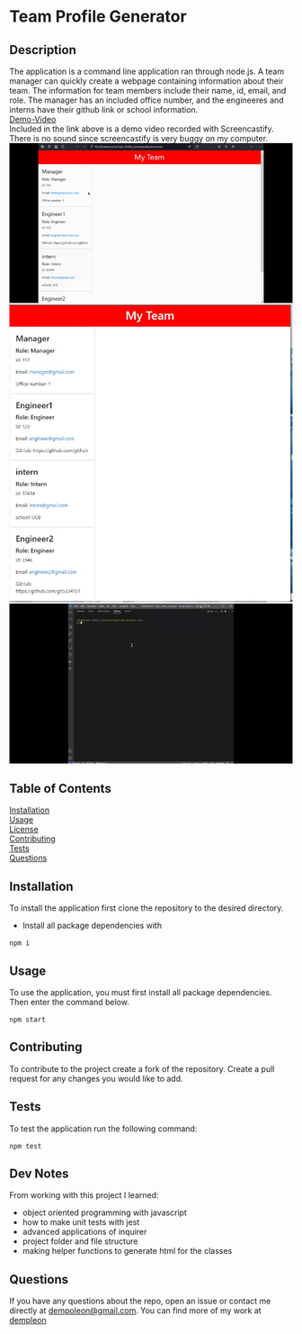 
# Team Profile Generator

## Description <br>
The application is a command line application ran through node.js. A team manager can quickly create a webpage containing information about their team. The information for team members include their name, id, email, and role. The manager has an included office number, and the engineeres and interns have their github link or school information.
<br>
[Demo-Video](https://youtu.be/owJ-WARhkao)
<br>
Included in the link above is a demo video recorded with Screencastify. There is no sound since screencastify is very buggy on my computer.
<br>
![clicking_on_email_link](./images/team_profile_generator_email_link.gif)
<br>
![index.html](./images/team_profile_generator_snapshot.JPG)
<br>
![tests](./images/team_profile_generator_tests.gif)

## Table of Contents
[Installation](#Installation)<br>
[Usage](#Usage)<br>
[License](#Team-Profile-Generator)<br>
[Contributing](#Contributing)<br>
[Tests](#Tests)<br>
[Questions](#Questions)<br>
    

## Installation
To install the application first clone the repository to the desired directory.
- Install all package dependencies with
```
npm i
```

## Usage
To use the application, you must first install all package dependencies. Then enter the command below.
```
npm start
```

## Contributing
To contribute to the project create a fork of the repository. Create a pull request for any changes you would like to add.

## Tests
To test the application run the following command:
```
npm test
```

## Dev Notes
From working with this project I learned:
- object oriented programming with javascript
- how to make unit tests with jest
- advanced applications of inquirer
- project folder and file structure
- making helper functions to generate html for the classes

## Questions
If you have any questions about the repo, open an issue or contact me directly at [dempoleon@gmail.com](dempoleon@gmail.com).
You can find more of my work at [dempleon](https://github.com/dempleon)


